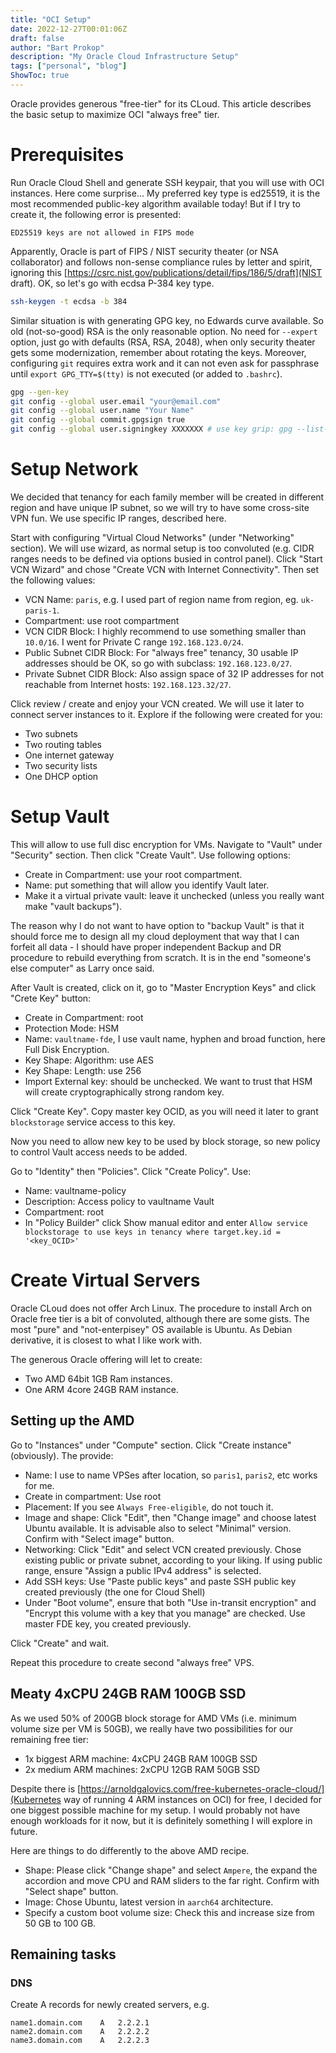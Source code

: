 ```yaml
---
title: "OCI Setup"
date: 2022-12-27T00:01:06Z
draft: false
author: "Bart Prokop"
description: "My Oracle Cloud Infrastructure Setup"
tags: ["personal", "blog"]
ShowToc: true
---
```


Oracle provides generous "free-tier" for its CLoud. This article describes the basic setup to maximize OCI "always free" tier.

# Prerequisites

Run Oracle Cloud Shell and generate SSH keypair, that you will use with OCI instances.
Here come surprise... My preferred key type is ed25519, it is the most recommended public-key algorithm available today! But if I try to create it, the following error is presented:

```
ED25519 keys are not allowed in FIPS mode
```

Apparently, Oracle is part of FIPS / NIST security theater (or NSA collaborator) and follows non-sense compliance rules by letter and spirit, ignoring this [https://csrc.nist.gov/publications/detail/fips/186/5/draft](NIST draft). OK, so let's go with ecdsa P-384 key type.

```bash
ssh-keygen -t ecdsa -b 384
```

Similar situation is with generating GPG key, no Edwards curve available.
So old (not-so-good) RSA is the only reasonable option.
No need for `--expert` option, just go with defaults (RSA, RSA, 2048), when only security theater gets some modernization, remember about rotating the keys.
Moreover, configuring `git` requires extra work and it can not even ask for passphrase until `export GPG_TTY=$(tty)` is not executed (or added to `.bashrc`).

```bash
gpg --gen-key
git config --global user.email "your@email.com"
git config --global user.name "Your Name"
git config --global commit.gpgsign true
git config --global user.signingkey XXXXXXX # use key grip: gpg --list-secret-keys --keyid-format LONG
```

# Setup Network

We decided that tenancy for each family member will be created in different region and have unique IP subnet, so we will try to have some cross-site VPN fun.
We use specific IP ranges, described here.

Start with configuring "Virtual Cloud Networks" (under "Networking" section).
We will use wizard, as normal setup is too convoluted (e.g. CIDR ranges needs to be defined via options busied in control panel).
Click "Start VCN Wizard" and chose "Create VCN with Internet Connectivity".
Then set the following values:

- VCN Name: `paris`, e.g. I used part of region name from region, eg. `uk-paris-1`.
- Compartment: use root compartment
- VCN CIDR Block: I highly recommend to use something smaller than `10.0/16`. I went for Private C range `192.168.123.0/24`.
- Public Subnet CIDR Block: For "always free" tenancy, 30 usable IP addresses should be OK, so go with subclass: `192.168.123.0/27`.
- Private Subnet CIDR Block: Also assign space of 32 IP addresses for not reachable from Internet hosts: `192.168.123.32/27`.

Click review / create and enjoy your VCN created. We will use it later to connect server instances to it.
Explore if the following were created for you:

- Two subnets
- Two routing tables
- One internet gateway
- Two security lists
- One DHCP option

# Setup Vault

This will allow to use full disc encryption for VMs.
Navigate to "Vault" under "Security" section.
Then click "Create Vault". Use following options:

- Create in Compartment: use your root compartment.
- Name: put something that will allow you identify Vault later.
- Make it a virtual private vault: leave it unchecked (unless you really want make "vault backups").

The reason why I do not want to have option to "backup Vault" is that it should force me to design all my cloud deployment that way that I can forfeit all data - I should have proper independent Backup and DR procedure to rebuild everything from scratch. It is in the end "someone's else computer" as Larry once said.

After Vault is created, click on it, go to "Master Encryption Keys" and click "Crete Key" button:

- Create in Compartment: root
- Protection Mode: HSM
- Name: `vaultname-fde`, I use vault name, hyphen and broad function, here Full Disk Encryption.
- Key Shape: Algorithm: use AES
- Key Shape: Length: use 256
- Import External key: should be unchecked. We want to trust that HSM will create cryptographically strong random key.

Click "Create Key". Copy master key OCID, as you will need it later to grant `blockstorage` service access to this key. 

Now you need to allow new key to be used by block storage, so new policy to control Vault access needs to be added.

Go to "Identity" then "Policies".
Click "Create Policy". Use:

- Name: vaultname-policy
- Description: Access policy to vaultname Vault
- Compartment: root
- In "Policy Builder" click Show manual editor and enter `Allow service blockstorage to use keys in tenancy where target.key.id = '<key_OCID>'`

# Create Virtual Servers

Oracle CLoud does not offer Arch Linux.
The procedure to install Arch on Oracle free tier is a bit of convoluted, although there are some gists.
The most "pure" and "not-enterpisey" OS available is Ubuntu.
As Debian derivative, it is closest to what I like work with.

The generous Oracle offering will let to create:

- Two AMD 64bit 1GB Ram instances.
- One ARM 4core 24GB RAM instance.

## Setting up the AMD

Go to "Instances" under "Compute" section.
Click "Create instance" (obviously). The provide:

- Name: I use to name VPSes after location, so `paris1`, `paris2`, etc works for me.
- Create in compartment: Use root
- Placement: If you see `Always Free-eligible`, do not touch it.
- Image and shape: Click "Edit", then "Change image" and choose latest Ubuntu available. It is advisable also to select "Minimal" version. Confirm with "Select image" button.
- Networking: Click "Edit" and select VCN created previously. Chose existing public or private subnet, according to your liking. If using public range, ensure "Assign a public IPv4 address" is selected.
- Add SSH keys: Use "Paste public keys" and paste SSH public key created previously (the one for Cloud Shell)
-  Under "Boot volume", ensure that both "Use in-transit encryption" and "Encrypt this volume with a key that you manage" are checked. Use master FDE key, you created previously.

Click "Create" and wait.

Repeat this procedure to create second "always free" VPS.

## Meaty 4xCPU 24GB RAM 100GB SSD

As we used 50% of 200GB block storage for AMD VMs (i.e. minimum volume size per VM is 50GB), we really have two possibilities for our remaining free tier:

- 1x biggest ARM machine: 4xCPU 24GB RAM 100GB SSD
- 2x medium ARM machines: 2xCPU 12GB RAM 50GB SSD

Despite there is [https://arnoldgalovics.com/free-kubernetes-oracle-cloud/](Kubernetes way of running 4 ARM instances on OCI) for free, I decided for one biggest possible machine for my setup.
I would probably not have enough workloads for it now, but it is definitely something I will explore in future.

Here are things to do differently to the above AMD recipe.

- Shape: Please click "Change shape" and select `Ampere`, the expand the accordion and move CPU and RAM sliders to the far right. Confirm with "Select shape" button.
- Image: Chose Ubuntu, latest version in `aarch64` architecture.
- Specify a custom boot volume size: Check this and increase size from 50 GB to 100 GB.

## Remaining tasks

### DNS

Create A records for newly created servers, e.g.

```
name1.domain.com    A   2.2.2.1
name2.domain.com    A   2.2.2.2
name3.domain.com    A   2.2.2.3
```
